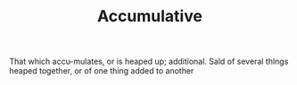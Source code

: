 ---
title: Accumulative
letter: A
permalink: "/definitions/accumulative.html"
body: That which accu-mulates, or is heaped up; additional. Sald of several thlngs
  heaped together, or of one thing added to another
published_at: '2018-07-07'
layout: post
---